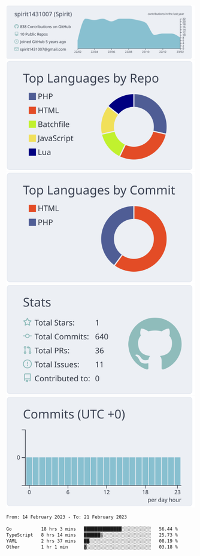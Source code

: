 [![](https://raw.githubusercontent.com/spirit1431007/spirit1431007/master/profile-summary-card-output/nord_bright/0-profile-details.svg)](https://git.io/spiritx)
[![](https://raw.githubusercontent.com/spirit1431007/spirit1431007/master/profile-summary-card-output/nord_bright/1-repos-per-language.svg)](https://git.io/spiritx) [![](https://raw.githubusercontent.com/spirit1431007/spirit1431007/master/profile-summary-card-output/nord_bright/2-most-commit-language.svg)](https://git.io/spiritx)
[![](https://raw.githubusercontent.com/spirit1431007/spirit1431007/master/profile-summary-card-output/nord_bright/3-stats.svg)](https://git.io/spiritx) [![](https://raw.githubusercontent.com/spirit1431007/spirit1431007/master/profile-summary-card-output/nord_bright/4-productive-time.svg)](https://git.io/spiritx)

<!--START_SECTION:waka-->

```text
From: 14 February 2023 - To: 21 February 2023

Go           18 hrs 3 mins   ██████████████░░░░░░░░░░░   56.44 %
TypeScript   8 hrs 14 mins   ██████▒░░░░░░░░░░░░░░░░░░   25.73 %
YAML         2 hrs 37 mins   ██░░░░░░░░░░░░░░░░░░░░░░░   08.19 %
Other        1 hr 1 min      ▓░░░░░░░░░░░░░░░░░░░░░░░░   03.18 %
```

<!--END_SECTION:waka-->
